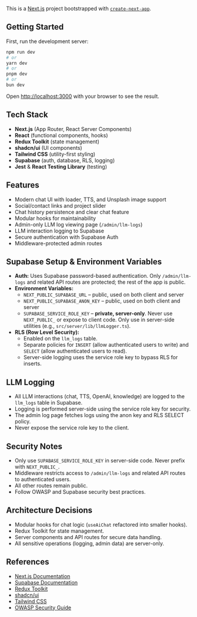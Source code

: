 This is a [Next.js](https://nextjs.org) project bootstrapped with [`create-next-app`](https://nextjs.org/docs/app/api-reference/cli/create-next-app).

## Getting Started

First, run the development server:

```bash
npm run dev
# or
yarn dev
# or
pnpm dev
# or
bun dev
```

Open [http://localhost:3000](http://localhost:3000) with your browser to see the result.


## Tech Stack

- **Next.js** (App Router, React Server Components)
- **React** (functional components, hooks)
- **Redux Toolkit** (state management)
- **shadcn/ui** (UI components)
- **Tailwind CSS** (utility-first styling)
- **Supabase** (auth, database, RLS, logging)
- **Jest** & **React Testing Library** (testing)

## Features

- Modern chat UI with loader, TTS, and Unsplash image support
- Social/contact links and project slider
- Chat history persistence and clear chat feature
- Modular hooks for maintainability
- Admin-only LLM log viewing page (`/admin/llm-logs`)
- LLM interaction logging to Supabase
- Secure authentication with Supabase Auth
- Middleware-protected admin routes

## Supabase Setup & Environment Variables

- **Auth:** Uses Supabase password-based authentication. Only `/admin/llm-logs` and related API routes are protected; the rest of the app is public.
- **Environment Variables:**
  - `NEXT_PUBLIC_SUPABASE_URL` – public, used on both client and server
  - `NEXT_PUBLIC_SUPABASE_ANON_KEY` – public, used on both client and server
  - `SUPABASE_SERVICE_ROLE_KEY` – **private, server-only**. Never use `NEXT_PUBLIC_` or expose to client code. Only use in server-side utilities (e.g., `src/server/lib/llmLogger.ts`).
- **RLS (Row Level Security):**
  - Enabled on the `llm_logs` table.
  - Separate policies for `INSERT` (allow authenticated users to write) and `SELECT` (allow authenticated users to read).
  - Server-side logging uses the service role key to bypass RLS for inserts.

## LLM Logging

- All LLM interactions (chat, TTS, OpenAI, knowledge) are logged to the `llm_logs` table in Supabase.
- Logging is performed server-side using the service role key for security.
- The admin log page fetches logs using the anon key and RLS SELECT policy.
- Never expose the service role key to the client.

## Security Notes

- Only use `SUPABASE_SERVICE_ROLE_KEY` in server-side code. Never prefix with `NEXT_PUBLIC_`.
- Middleware restricts access to `/admin/llm-logs` and related API routes to authenticated users.
- All other routes remain public.
- Follow OWASP and Supabase security best practices.

## Architecture Decisions

- Modular hooks for chat logic (`useAiChat` refactored into smaller hooks).
- Redux Toolkit for state management.
- Server components and API routes for secure data handling.
- All sensitive operations (logging, admin data) are server-only.

## References

- [Next.js Documentation](https://nextjs.org/docs)
- [Supabase Documentation](https://supabase.com/docs)
- [Redux Toolkit](https://redux-toolkit.js.org/)
- [shadcn/ui](https://ui.shadcn.com/)
- [Tailwind CSS](https://tailwindcss.com/docs)
- [OWASP Security Guide](https://owasp.org/www-project-web-security-testing-guide/)
